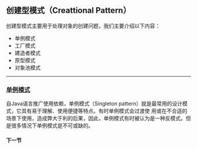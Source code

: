 ## 创建型模式（Creattional Pattern）
创建型模式主要用于处理对象的创建问题，我们主要介绍以下内容：
- 单例模式
- 工厂模式
- 建造者模式
- 原型模式
- 对象池模式

----
### [单例模式](singleton/5.1.Singleton.md)
自Java语言推广使用依赖，单例模式（Singleton pattern）就是最常用的设计模式，它具有易于理解、使用便捷等特点。有时单例模式会过渡使
用或在不合适的场景下使用，造成弊大于利的后果，因此，单例模式有时被认为是一种反模式。但是很多情况下单例模式是不可或缺的。



#### 下一节
[]()